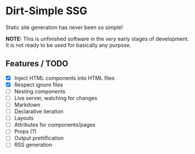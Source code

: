 # Dirt-Simple SSG

Static site generation has never been so simple!

**NOTE:** This is unfinished software in the *very* early stages of development. It is not ready to be used for basically any purpose.

## Features / TODO
- [x] Inject HTML components into HTML files
- [x] Respect ignore files
- [ ] Nesting components
- [ ] Live server, watching for changes
- [ ] Markdown
- [ ] Declarative iteration
- [ ] Layouts
- [ ] Attributes for components/pages
- [ ] Props (?)
- [ ] Output prettification
- [ ] RSS generation
